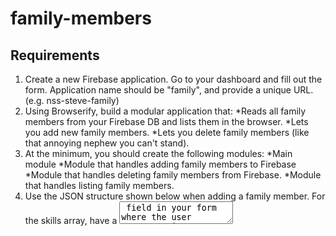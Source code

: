 # family-members

## Requirements

1. Create a new Firebase application. Go to your dashboard and fill out the form. Application name should be "family", and provide a unique URL. (e.g. nss-steve-family)
1. Using Browserify, build a modular application that:
	*Reads all family members from your Firebase DB and lists them in the browser.
	*Lets you add new family members.
	*Lets you delete family members (like that annoying nephew you can't stand).
1. At the minimum, you should create the following modules:
	*Main module
	*Module that handles adding family members to Firebase
	*Module that handles deleting family members from Firebase.
	*Module that handles listing family members.
1. Use the JSON structure shown below when adding a family member. For the skills array, have a <textarea> field in your form where the user can enter in a comma-delimited list of skills that you will convert into an array.
1. Use XHR calls to handle all operations with Firebase.

## How to run
In your terminal run:
```
http-server -p 9999
```
then navigate to [here](http://localhost:9999) in your browser.

## Contributors
- [Jessica Kilby](https://github.com/jessicakilby)
